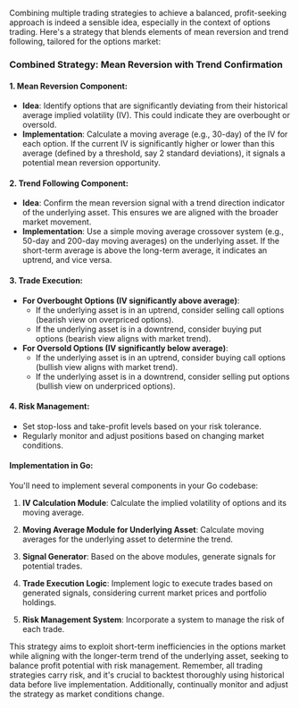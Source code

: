 Combining multiple trading strategies to achieve a balanced, profit-seeking approach is 
indeed a sensible idea, especially in the context of options trading. Here's a strategy that blends 
elements of mean reversion and trend following, tailored for the options market:

### Combined Strategy: Mean Reversion with Trend Confirmation

#### 1. **Mean Reversion Component**:
- **Idea**: Identify options that are significantly deviating from their historical average implied volatility (IV). This could indicate they are overbought or oversold.
- **Implementation**: Calculate a moving average (e.g., 30-day) of the IV for each option. If the current IV is significantly higher or lower than this average (defined by a threshold, say 2 standard deviations), it signals a potential mean reversion opportunity.

#### 2. **Trend Following Component**:
- **Idea**: Confirm the mean reversion signal with a trend direction indicator of the underlying asset. This ensures we are aligned with the broader market movement.
- **Implementation**: Use a simple moving average crossover system (e.g., 50-day and 200-day moving averages) on the underlying asset. If the short-term average is above the long-term average, it indicates an uptrend, and vice versa.

#### 3. **Trade Execution**:
- **For Overbought Options (IV significantly above average)**:
    - If the underlying asset is in an uptrend, consider selling call options (bearish view on overpriced options).
    - If the underlying asset is in a downtrend, consider buying put options (bearish view aligns with market trend).
- **For Oversold Options (IV significantly below average)**:
    - If the underlying asset is in an uptrend, consider buying call options (bullish view aligns with market trend).
    - If the underlying asset is in a downtrend, consider selling put options (bullish view on underpriced options).

#### 4. **Risk Management**:
- Set stop-loss and take-profit levels based on your risk tolerance.
- Regularly monitor and adjust positions based on changing market conditions.

#### Implementation in Go:

You'll need to implement several components in your Go codebase:

1. **IV Calculation Module**: Calculate the implied volatility of options and its moving average.

2. **Moving Average Module for Underlying Asset**: Calculate moving averages for the underlying asset to determine the trend.

3. **Signal Generator**: Based on the above modules, generate signals for potential trades.

4. **Trade Execution Logic**: Implement logic to execute trades based on generated signals, considering current market prices and portfolio holdings.

5. **Risk Management System**: Incorporate a system to manage the risk of each trade.

This strategy aims to exploit short-term inefficiencies in the options market while aligning with the longer-term trend 
of the underlying asset, seeking to balance profit potential with risk management. Remember, all trading strategies 
carry risk, and it's crucial to backtest thoroughly using historical data before live implementation. 
Additionally, continually monitor and adjust the strategy as market conditions change.
